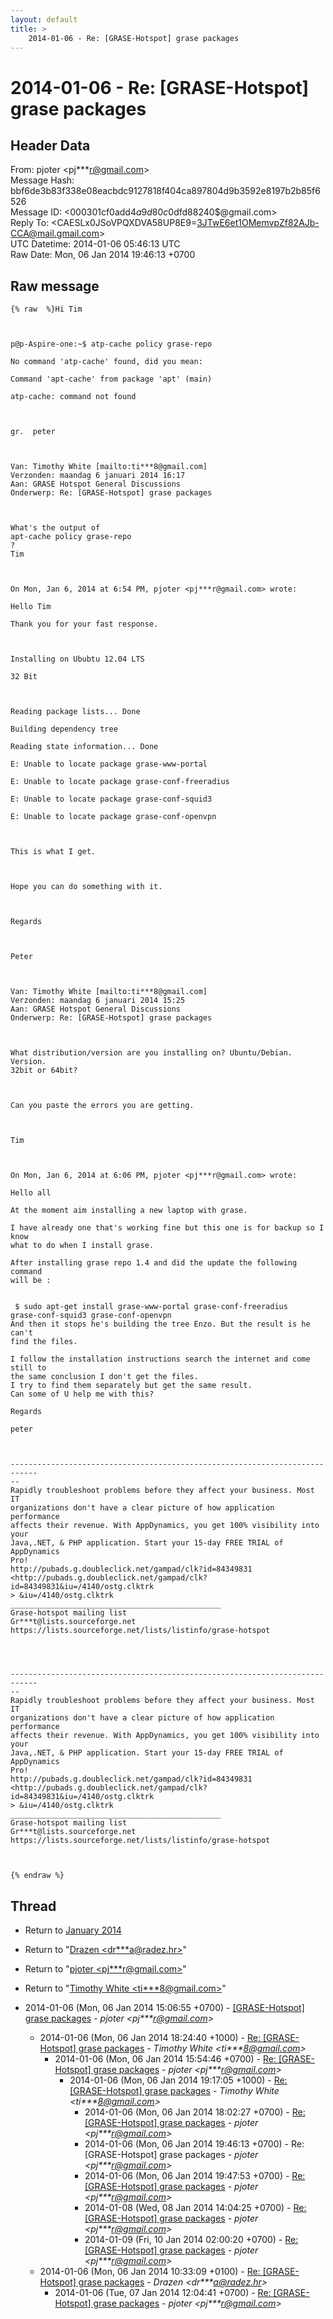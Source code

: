 ```yaml
---
layout: default
title: >
    2014-01-06 - Re: [GRASE-Hotspot] grase packages
---
```


# 2014-01-06 - Re: [GRASE-Hotspot] grase packages

## Header Data

From: pjoter \<pj***r@gmail.com\><br>
Message Hash: bbf6de3b83f338e08eacbdc9127818f404ca897804d9b3592e8197b2b85f6526<br>
Message ID: \<000301cf0add$4a9d80c0$dfd88240$@gmail.com\><br>
Reply To: \<CAESLx0JSoVPQXDVA58UP8E9=3JTwE6et1OMemvpZf82AJb-CCA@mail.gmail.com\><br>
UTC Datetime: 2014-01-06 05:46:13 UTC<br>
Raw Date: Mon, 06 Jan 2014 19:46:13 +0700<br>

## Raw message

```
{% raw  %}Hi Tim

 

p@p-Aspire-one:~$ atp-cache policy grase-repo

No command 'atp-cache' found, did you mean:

Command 'apt-cache' from package 'apt' (main)

atp-cache: command not found

 

gr.  peter

 

Van: Timothy White [mailto:ti***8@gmail.com] 
Verzonden: maandag 6 januari 2014 16:17
Aan: GRASE Hotspot General Discussions
Onderwerp: Re: [GRASE-Hotspot] grase packages

 

What's the output of 
apt-cache policy grase-repo
?
Tim

 

On Mon, Jan 6, 2014 at 6:54 PM, pjoter <pj***r@gmail.com> wrote:

Hello Tim

Thank you for your fast response.

 

Installing on Ububtu 12.04 LTS

32 Bit

 

Reading package lists... Done

Building dependency tree       

Reading state information... Done

E: Unable to locate package grase-www-portal

E: Unable to locate package grase-conf-freeradius

E: Unable to locate package grase-conf-squid3

E: Unable to locate package grase-conf-openvpn

 

This is what I get.

 

Hope you can do something with it.

 

Regards

 

Peter

 

Van: Timothy White [mailto:ti***8@gmail.com] 
Verzonden: maandag 6 januari 2014 15:25
Aan: GRASE Hotspot General Discussions
Onderwerp: Re: [GRASE-Hotspot] grase packages

 

What distribution/version are you installing on? Ubuntu/Debian. Version.
32bit or 64bit?

 

Can you paste the errors you are getting.

 

Tim

 

On Mon, Jan 6, 2014 at 6:06 PM, pjoter <pj***r@gmail.com> wrote:

Hello all

At the moment aim installing a new laptop with grase.

I have already one that's working fine but this one is for backup so I know
what to do when I install grase.

After installing grase repo 1.4 and did the update the following command
will be :

 
 $ sudo apt-get install grase-www-portal grase-conf-freeradius
grase-conf-squid3 grase-conf-openvpn
And then it stops he's building the tree Enzo. But the result is he can't
find the files.
 
I follow the installation instructions search the internet and come still to
the same conclusion I don't get the files.
I try to find them separately but get the same result.
Can some of U help me with this?  
 
Regards
 
peter
 


----------------------------------------------------------------------------
--
Rapidly troubleshoot problems before they affect your business. Most IT
organizations don't have a clear picture of how application performance
affects their revenue. With AppDynamics, you get 100% visibility into your
Java,.NET, & PHP application. Start your 15-day FREE TRIAL of AppDynamics
Pro!
http://pubads.g.doubleclick.net/gampad/clk?id=84349831
<http://pubads.g.doubleclick.net/gampad/clk?id=84349831&iu=/4140/ostg.clktrk
> &iu=/4140/ostg.clktrk
_______________________________________________
Grase-hotspot mailing list
Gr***t@lists.sourceforge.net
https://lists.sourceforge.net/lists/listinfo/grase-hotspot

 


----------------------------------------------------------------------------
--
Rapidly troubleshoot problems before they affect your business. Most IT
organizations don't have a clear picture of how application performance
affects their revenue. With AppDynamics, you get 100% visibility into your
Java,.NET, & PHP application. Start your 15-day FREE TRIAL of AppDynamics
Pro!
http://pubads.g.doubleclick.net/gampad/clk?id=84349831
<http://pubads.g.doubleclick.net/gampad/clk?id=84349831&iu=/4140/ostg.clktrk
> &iu=/4140/ostg.clktrk
_______________________________________________
Grase-hotspot mailing list
Gr***t@lists.sourceforge.net
https://lists.sourceforge.net/lists/listinfo/grase-hotspot

 

{% endraw %}
```

## Thread

+ Return to [January 2014](/archive/2014/01)

+ Return to "[Drazen <dr***a<span>@</span>radez.hr>](/authors/dr___a_at_radez_hr)"
+ Return to "[pjoter <pj***r<span>@</span>gmail.com>](/authors/pj___r_at_gmail_com)"
+ Return to "[Timothy White <ti***8<span>@</span>gmail.com>](/authors/ti___8_at_gmail_com)"

+ 2014-01-06 (Mon, 06 Jan 2014 15:06:55 +0700) - [[GRASE-Hotspot] grase packages](/archive/2014/01/ee8589369ef3f35400f7451c9a17c2781a0e6f00600ae2ffbea698035038c890) - _pjoter \<pj***r@gmail.com\>_
  + 2014-01-06 (Mon, 06 Jan 2014 18:24:40 +1000) - [Re: [GRASE-Hotspot] grase packages](/archive/2014/01/228441e0bf2ec03fbbed412509a6378e92187bc58be39fd8e2cf5452c348e657) - _Timothy White \<ti***8@gmail.com\>_
    + 2014-01-06 (Mon, 06 Jan 2014 15:54:46 +0700) - [Re: [GRASE-Hotspot] grase packages](/archive/2014/01/a997824c221ecd97accfa8215f5aee26ddcc0f5cb831998333f2753f953cdab5) - _pjoter \<pj***r@gmail.com\>_
      + 2014-01-06 (Mon, 06 Jan 2014 19:17:05 +1000) - [Re: [GRASE-Hotspot] grase packages](/archive/2014/01/f823004a4e2494844711413132e288e5940ae4516005fee41fdbbe9af3cfea00) - _Timothy White \<ti***8@gmail.com\>_
        + 2014-01-06 (Mon, 06 Jan 2014 18:02:27 +0700) - [Re: [GRASE-Hotspot] grase packages](/archive/2014/01/e4b14b746d7835240dc49c6571a4c4753aaa1209adf9ead642aa23f23f8b3d73) - _pjoter \<pj***r@gmail.com\>_
        + 2014-01-06 (Mon, 06 Jan 2014 19:46:13 +0700) - Re: [GRASE-Hotspot] grase packages - _pjoter \<pj***r@gmail.com\>_
        + 2014-01-06 (Mon, 06 Jan 2014 19:47:53 +0700) - [Re: [GRASE-Hotspot] grase packages](/archive/2014/01/9942318697a9e21efe6d88e03c7c2ba0bbcc5ccc43326d40cb2db10fb3b8fd4d) - _pjoter \<pj***r@gmail.com\>_
        + 2014-01-08 (Wed, 08 Jan 2014 14:04:25 +0700) - [Re: [GRASE-Hotspot] grase packages](/archive/2014/01/89d514c027de64f80bb2f19ddd70569dc5e4492e36c82175d5fa4b0383f21366) - _pjoter \<pj***r@gmail.com\>_
        + 2014-01-09 (Fri, 10 Jan 2014 02:00:20 +0700) - [Re: [GRASE-Hotspot] grase packages](/archive/2014/01/b14d9931274c47f9e753343a5e2098d898011e0daa5d2f05626640eb35356564) - _pjoter \<pj***r@gmail.com\>_
  + 2014-01-06 (Mon, 06 Jan 2014 10:33:09 +0100) - [Re: [GRASE-Hotspot] grase packages](/archive/2014/01/0ac3585d0df578682faf8f009fd28c5caa417c9c1f7db4132c6527bf187b1483) - _Drazen \<dr***a@radez.hr\>_
    + 2014-01-06 (Tue, 07 Jan 2014 12:04:41 +0700) - [Re: [GRASE-Hotspot] grase packages](/archive/2014/01/0a42a8f0fd274479c5d09283a1657efeca7557e7681e47b0a2c7d0bbb8c76eb4) - _pjoter \<pj***r@gmail.com\>_

